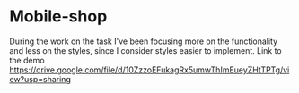 # Mobile-shop

During the work on the task I've been focusing more on the functionality and less on the styles, since I consider styles easier to implement. 
Link to the demo https://drive.google.com/file/d/10ZzzoEFukagRx5umwThImEueyZHtTPTg/view?usp=sharing
